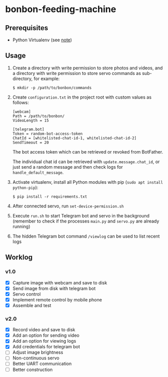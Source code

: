# bonbon-feeding-machine

## Prerequisites

* Python Virtualenv (see [note](https://github.com/YuKitAs/tech-note/blob/master/programming-language/python/setup-virtual-environment.md))

## Usage

1. Create a directory with write permission to store photos and videos, and a directory with write permission to store servo commands as sub-directory, for example:

    ```console
    $ mkdir -p /path/to/bonbon/commands
    ```

2. Create `configuration.txt` in the project root with custom values as follows:
    
    ```
    [webcam]
    Path = /path/to/bonbon/
    VideoLength = 15
    
    [telegram.bot]
    Token = random-bot-access-token
    ChatId = [whitelisted-chat-id-1, whitelisted-chat-id-2]
    SendTimeout = 20
    ```
    
    The bot access token which can be retrieved or revoked from BotFather. 
    
    The individual chat id can be retrieved with `update.message.chat_id`, or just send a random message and then check logs for `handle_default_message`.


3. Activate virtualenv, install all Python modules with pip (`sudo apt install python-pip`):

    ```console
    $ pip install -r requirements.txt
    ```

4. After connected servo, run `set-device-permission.sh`

5. Execute `run.sh` to start Telegram bot and servo in the background (remember to check if the processes `main.py` and `servo.py` are already running)

6. The hidden Telegram bot command `/viewlog` can be used to list recent logs

## Worklog

### v1.0

- [x] Capture image with webcam and save to disk
- [x] Send image from disk with telegram bot
- [x] Servo control
- [x] Implement remote control by mobile phone
- [x] Assemble and test

### v2.0

- [X] Record video and save to disk
- [X] Add an option for sending video
- [X] Add an option for viewing logs
- [X] Add credentials for telegram bot
- [ ] Adjust image brightness
- [ ] Non-continuous servo
- [ ] Better UART communication
- [ ] Better construction
